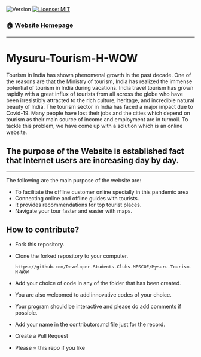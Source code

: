 <p>
  <img alt="Version" src="https://img.shields.io/badge/version-1.0.0-blue.svg?cacheSeconds=2592000" />
  <a href="#" target="_blank">
    <img alt="License: MIT" src="https://img.shields.io/badge/License-MIT-yellow.svg" />
  </a>
</p>

### 🏠 [Website Homepage](https://mysuru.pythonanywhere.com/)
---
# Mysuru-Tourism-H-WOW
Tourism in India has shown phenomenal growth in the past decade. One of the
reasons are that the Ministry of tourism, India has realized the immense potential
of tourism in India during vacations. India travel tourism has grown rapidly with
a great influx of tourists from all across the globe who have been irresistibly
attracted to the rich culture, heritage, and incredible natural beauty of India.
The tourism sector in India has faced a major impact due to Covid-19.
Many people have lost their jobs and the cities which depend on tourism as their main source of income and employment are in turmoil.
To tackle this problem, we have come up with a solution which is an online website.

## The purpose of the Website is established fact that Internet users are increasing day by day.
---
The following are the main purpose of the website are:
- To facilitate the offline customer online specially in this pandemic area
- Connecting online and offline guides with tourists.
- It provides recommendations for top tourist places.
- Navigate your tour faster and easier with maps.



## How to contribute?
- Fork this repository.

- Clone the forked repository to your computer.
  ```
  https://github.com/Developer-Students-Clubs-MESCOE/Mysuru-Tourism-H-WOW
  ```

- Add your choice of code in any of the folder that has been created.

- You are also welcomed to add innovative codes of your choice.

- Your program should be interactive and please do add comments if possible.

- Add your name in the contributors.md file just for the record.

- Create a Pull Request

- Please ⭐️ this repo if you like


